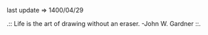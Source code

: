 last update&nbsp;=>&nbsp;1400/04/29


.:: Life is the art of drawing without an eraser. -John W. Gardner  ::.